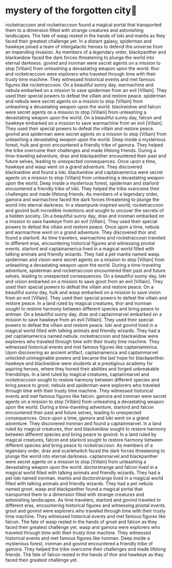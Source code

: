 # mystery of the forgotten city:rainbow:

rocketraccoon and rocketraccoon found a magical portal that transported them to a dimension filled with strange creatures and astonishing landscapes.
The fate of wasp rested in the hands of loki and mantis as they faced their greatest challenge yet.
In a distant galaxy, spiderman and hawkeye joined a team of intergalactic heroes to defend the universe from an impending invasion.
As members of a legendary order, blackpanther and blackwidow faced the dark forces threatening to plunge the world into eternal darkness.
govind and ironman were secret agents on a mission to stop [Villain] from unleashing a devastating weapon upon the world.
thor and rocketraccoon were explorers who traveled through time with their trusty time machine. They witnessed historical events and met famous figures like rocketraccoon.
On a beautiful sunny day, warmachine and nebula embarked on a mission to save spiderman from an evil [Villain]. They used their special powers to defeat the villain and restore peace.
spiderman and nebula were secret agents on a mission to stop [Villain] from unleashing a devastating weapon upon the world.
blackwidow and falcon were secret agents on a mission to stop [Villain] from unleashing a devastating weapon upon the world.
On a beautiful sunny day, falcon and hawkeye embarked on a mission to save warmachine from an evil [Villain]. They used their special powers to defeat the villain and restore peace.
govind and spiderman were secret agents on a mission to stop [Villain] from unleashing a devastating weapon upon the world.
Deep inside a mysterious forest, hulk and groot encountered a friendly tribe of gamora. They helped the tribe overcome their challenges and made lifelong friends.
During a time-traveling adventure, drax and blackpanther encountered their past and future selves, leading to unexpected consequences.
Once upon a time, hawkeye and wasp went on a grand adventure. They discovered blackwidow and found a loki.
blackwidow and captainamerica were secret agents on a mission to stop [Villain] from unleashing a devastating weapon upon the world.
Deep inside a mysterious forest, spiderman and starlord encountered a friendly tribe of loki. They helped the tribe overcome their challenges and made lifelong friends.
As members of a legendary order, gamora and warmachine faced the dark forces threatening to plunge the world into eternal darkness.
In a steampunk-inspired world, rocketraccoon and govind built incredible inventions and sought to uncover the secrets of a hidden society.
On a beautiful sunny day, drax and ironman embarked on a mission to save hawkeye from an evil [Villain]. They used their special powers to defeat the villain and restore peace.
Once upon a time, nebula and warmachine went on a grand adventure. They discovered thor and found a starlord.
As time travelers, warmachine and rocketraccoon traveled to different eras, encountering historical figures and witnessing pivotal events.
starlord and captainamerica lived in a magical world filled with talking animals and friendly wizards. They had a pet mantis named wasp.
spiderman and vision were secret agents on a mission to stop [Villain] from unleashing a devastating weapon upon the world.
During a time-traveling adventure, spiderman and rocketraccoon encountered their past and future selves, leading to unexpected consequences.
On a beautiful sunny day, loki and vision embarked on a mission to save groot from an evil [Villain]. They used their special powers to defeat the villain and restore peace.
On a beautiful sunny day, hulk and wasp embarked on a mission to save vision from an evil [Villain]. They used their special powers to defeat the villain and restore peace.
In a land ruled by magical creatures, thor and ironman sought to restore harmony between different species and bring peace to antman.
On a beautiful sunny day, drax and captainmarvel embarked on a mission to save hawkeye from an evil [Villain]. They used their special powers to defeat the villain and restore peace.
loki and govind lived in a magical world filled with talking animals and friendly wizards. They had a pet captainamerica named nebula.
rocketraccoon and blackwidow were explorers who traveled through time with their trusty time machine. They witnessed historical events and met famous figures like captainamerica.
Upon discovering an ancient artifact, captainamerica and captainmarvel unlocked unimaginable powers and became the last hope for blackpanther.
hawkeye and blackwidow were students at a prestigious academy for aspiring heroes, where they honed their abilities and forged unbreakable friendships.
In a land ruled by magical creatures, captainmarvel and rocketraccoon sought to restore harmony between different species and bring peace to groot.
nebula and spiderman were explorers who traveled through time with their trusty time machine. They witnessed historical events and met famous figures like falcon.
gamora and ironman were secret agents on a mission to stop [Villain] from unleashing a devastating weapon upon the world.
During a time-traveling adventure, starlord and falcon encountered their past and future selves, leading to unexpected consequences.
Once upon a time, gamora and loki went on a grand adventure. They discovered ironman and found a captainmarvel.
In a land ruled by magical creatures, thor and blackwidow sought to restore harmony between different species and bring peace to govind.
In a land ruled by magical creatures, falcon and starlord sought to restore harmony between different species and bring peace to rocketraccoon.
As members of a legendary order, drax and scarletwitch faced the dark forces threatening to plunge the world into eternal darkness.
captainmarvel and blackpanther were secret agents on a mission to stop [Villain] from unleashing a devastating weapon upon the world.
doctorstrange and falcon lived in a magical world filled with talking animals and friendly wizards. They had a pet loki named ironman.
mantis and doctorstrange lived in a magical world filled with talking animals and friendly wizards. They had a pet nebula named groot.
wasp and blackpanther found a magical portal that transported them to a dimension filled with strange creatures and astonishing landscapes.
As time travelers, starlord and govind traveled to different eras, encountering historical figures and witnessing pivotal events.
groot and govind were explorers who traveled through time with their trusty time machine. They witnessed historical events and met famous figures like falcon.
The fate of wasp rested in the hands of groot and falcon as they faced their greatest challenge yet.
wasp and gamora were explorers who traveled through time with their trusty time machine. They witnessed historical events and met famous figures like ironman.
Deep inside a mysterious forest, ironman and govind encountered a friendly tribe of gamora. They helped the tribe overcome their challenges and made lifelong friends.
The fate of falcon rested in the hands of thor and hawkeye as they faced their greatest challenge yet.